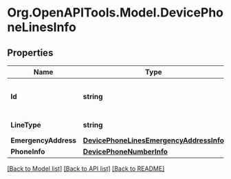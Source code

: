 
# Org.OpenAPITools.Model.DevicePhoneLinesInfo

## Properties

Name | Type | Description | Notes
------------ | ------------- | ------------- | -------------
**Id** | **string** | Internal identifier of a phone line | [optional] 
**LineType** | **string** | Type of phone line | [optional] 
**EmergencyAddress** | [**DevicePhoneLinesEmergencyAddressInfo**](DevicePhoneLinesEmergencyAddressInfo.md) |  | [optional] 
**PhoneInfo** | [**DevicePhoneNumberInfo**](DevicePhoneNumberInfo.md) |  | [optional] 

[[Back to Model list]](../README.md#documentation-for-models)
[[Back to API list]](../README.md#documentation-for-api-endpoints)
[[Back to README]](../README.md)

